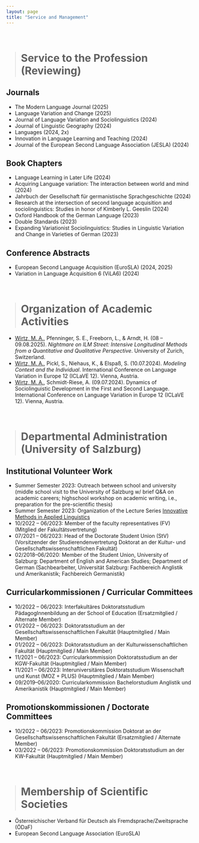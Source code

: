 ```yaml
---
layout: page
title: "Service and Management"
---
```



<br>

> # Service to the Profession (Reviewing)

## Journals

- The Modern Language Journal (2025)
- Language Variation and Change (2025)
- Journal of Language Variation and Sociolinguistics (2024)
- Journal of Linguistic Geography (2024)
- Languages (2024, 2x)
- Innovation in Language Learning and Teaching (2024)
- Journal of the European Second Language Association (JESLA) (2024)

## Book Chapters

- Language Learning in Later Life (2024)
- Acquiring Language variation: The interaction between world and mind (2024)
- Jahrbuch der Gesellschaft für germanistische Sprachgeschichte (2024)
- Research at the intersection of second language acquisition and sociolinguistics: Studies in honor of Kimberly L. Geeslin (2024)
- Oxford Handbook of the German Language (2023)
- Double Standards (2023)
- Expanding Variationist Sociolinguistics: Studies in Linguistic Variation and Change in Varieties of German (2023)

## Conference Abstracts

- European Second Language Acquisition (EuroSLA) (2024, 2025)
- Variation in Language Acquisition 6 (ViLA6) (2024)


<br>

> # Organization of Academic Activities

- <u>Wirtz, M. A.</u>, Pfenninger, S. E., Freeborn, L., & Arndt, H. (08 – 09.08.2025). *Nightmare on ILM Street: Intensive Longitudinal Methods from a Quantitative and Qualitative Perspective*. University of Zurich, Switzerland.
- <u>Wirtz, M. A.</u>, Pickl, S., Niehaus, K., & Elspaß, S. (10.07.2024). *Modeling Context and the Individual*. International Conference on Language Variation in Europe 12 (ICLaVE 12). Vienna, Austria.
- <u>Wirtz, M. A.</u>, Schmidt-Riese, A. (09.07.2024). Dynamics of Sociolinguistic Development in the First and Second Language. International Conference on Language Variation in Europe 12 (ICLaVE 12). Vienna, Austria.


<br>

> # Departmental Administration (University of Salzburg)

## Institutional Volunteer Work

- Summer Semester 2023: Outreach between school and university (middle school visit to the University of Salzburg w/ brief Q&A on academic careers; highschool workshop on academic writing, i.e., preparation for the pre-scientific thesis) 
- Summer Semester 2023: Organization of the Lecture Series [Innovative Methods in Applied Linguistics](https://masonwirtz.github.io/IMiAL/)
- 10/2022 – 06/2023: Member of the faculty representatives (FV) (Mitglied der Fakultätsvertretung)
- 07/2021 – 06/2023: Head of the Doctorate Student Union (StV) (Vorsitzender der Studierendenvertretung Doktorat an der Kultur- und Gesellschaftswissenschaftlichen Fakultät)
- 02/2018–06/2020: Member of the Student Union, University of Salzburg: Department of English and American Studies; Department of German (Sachbearbeiter, Universität Salzburg: Fachbereich Anglistik und Amerikanistik; Fachbereich Germanistik)

## Curricularkommissionen / Curricular Committees

- 10/2022 – 06/2023: Interfakultäres Doktoratsstudium PädagogInnenbildung an der School of Education (Ersatzmitglied / Alternate Member)
- 01/2022 – 06/2023: Doktoratsstudium an der Gesellschaftswissenschaftlichen Fakultät (Hauptmitglied / Main Member)
- 01/2022 – 06/2023: Doktoratsstudium an der Kulturwissenschaftlichen Fakultät (Hauptmitglied / Main Member)
- 11/2021 – 06/2023: Curricularkommission Doktoratsstudium an der KGW-Fakultät (Hauptmitglied / Main Member)
- 11/2021 – 06/2023: Interuniversitäres Doktoratsstudium Wissenschaft und Kunst (MOZ + PLUS) (Hauptmitglied / Main Member)
- 09/2019–06/2020: Curricularkommission Bachelorstudium Anglistik und Amerikanistik (Hauptmitglied / Main Member)

## Promotionskommissionen / Doctorate Committees

- 10/2022 – 06/2023: Promotionskommission Doktorat an der Gesellschaftswissenschaftlichen Fakultät (Ersatzmitglied / Alternate Member)
- 03/2022 – 06/2023: Promotionskommission Doktoratsstudium an der KW-Fakultät (Hauptmitglied / Main Member)


<br>

> # Membership of Scientific Societies

- Österreichischer Verband für Deutsch als Fremdsprache/Zweitsprache (ÖDaF)
- European Second Language Association (EuroSLA)




